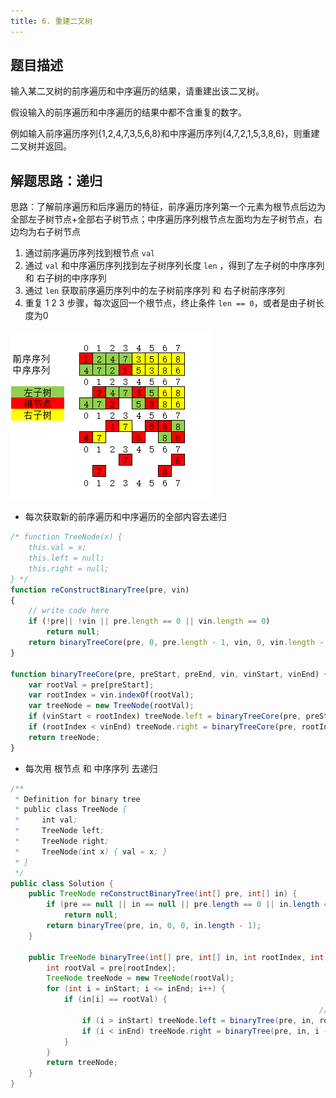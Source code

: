 ```yaml
---
title: 6. 重建二叉树
---
```


## 题目描述

输入某二叉树的前序遍历和中序遍历的结果，请重建出该二叉树。

假设输入的前序遍历和中序遍历的结果中都不含重复的数字。

例如输入前序遍历序列{1,2,4,7,3,5,6,8}和中序遍历序列{4,7,2,1,5,3,8,6}，则重建二叉树并返回。

## 解题思路：递归

思路：了解前序遍历和后序遍历的特征，前序遍历序列第一个元素为根节点后边为全部左子树节点+全部右子树节点；中序遍历序列根节点左面均为左子树节点，右边均为右子树节点

1. 通过前序遍历序列找到根节点 `val`
2. 通过 `val` 和中序遍历序列找到左子树序列长度 `len` ，得到了左子树的中序序列 和 右子树的中序序列
3. 通过 `len` 获取前序遍历序列中的左子树前序序列 和 右子树前序序列
4. 重复 1 2 3 步骤，每次返回一个根节点，终止条件 `len == 0`，或者是由子树长度为0

![操作](/images/剑指offer/6.重建二叉树.png)

- 每次获取新的前序遍历和中序遍历的全部内容去递归

```js
/* function TreeNode(x) {
    this.val = x;
    this.left = null;
    this.right = null;
} */
function reConstructBinaryTree(pre, vin)
{
    // write code here
    if (!pre|| !vin || pre.length == 0 || vin.length == 0)
        return null;
    return binaryTreeCore(pre, 0, pre.length - 1, vin, 0, vin.length - 1);
}

function binaryTreeCore(pre, preStart, preEnd, vin, vinStart, vinEnd) {
    var rootVal = pre[preStart];
    var rootIndex = vin.indexOf(rootVal);
    var treeNode = new TreeNode(rootVal);
    if (vinStart < rootIndex) treeNode.left = binaryTreeCore(pre, preStart + 1, rootIndex - vinStart + preStart, vin, vinStart, rootIndex - 1);
    if (rootIndex < vinEnd) treeNode.right = binaryTreeCore(pre, rootIndex - vinStart + preStart + 1, preEnd, vin, rootIndex + 1, vinEnd);
    return treeNode;
}
```

- 每次用 根节点 和 中序序列 去递归

```java
/**
 * Definition for binary tree
 * public class TreeNode {
 *     int val;
 *     TreeNode left;
 *     TreeNode right;
 *     TreeNode(int x) { val = x; }
 * }
 */
public class Solution {
    public TreeNode reConstructBinaryTree(int[] pre, int[] in) {
        if (pre == null || in == null || pre.length == 0 || in.length == 0)
            return null;
        return binaryTree(pre, in, 0, 0, in.length - 1);
    }

    public TreeNode binaryTree(int[] pre, int[] in, int rootIndex, int inStart, int inEnd) {
        int rootVal = pre[rootIndex];
        TreeNode treeNode = new TreeNode(rootVal);
        for (int i = inStart; i <= inEnd; i++) {
            if (in[i] == rootVal) {
                                                                     //注意不要使用 ++rootIndex，因为下一步会用到rootIndex
                if (i > inStart) treeNode.left = binaryTree(pre, in, rootIndex + 1, inStart, i - 1);
                if (i < inEnd) treeNode.right = binaryTree(pre, in, i - inStart + rootIndex + 1, i + 1, inEnd);
            }
        }
        return treeNode;
    }
}

```